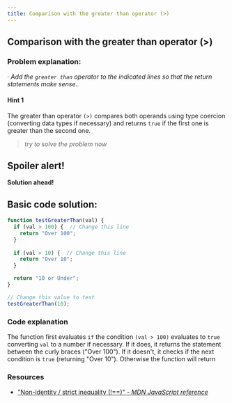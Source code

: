 ```yaml
---
title: Comparison with the greater than operator (>)
---
```

## Comparison with the greater than operator (>)


### Problem explanation:
· _Add the `greater than` operator to the indicated lines so that the return statements make sense.._

#### Hint 1
The greater than operator `(>)` compares both operands using type coercion (converting data types if necessary) and returns `true` if the first one is greater than the second one.
> _try to solve the problem now_
> 

## Spoiler alert!

**Solution ahead!**

## Basic code solution:

```javascript
function testGreaterThan(val) {
  if (val > 100) {  // Change this line
    return "Over 100";
  }
  
  if (val > 10) {  // Change this line
    return "Over 10";
  }

  return "10 or Under";
}

// Change this value to test
testGreaterThan(10);
```

### Code explanation
The function first evaluates `if` the condition `(val > 100)` evaluates to `true` converting `val` to a number if necessary. If it does, it returns the statement between the curly braces ("Over 100"). If it doesn't, it checks if the next condition is `true` (returning "Over 10"). Otherwise the function will return
### Resources

- ["Non-identity / strict inequality (!==)" - *MDN JavaScript reference*](https://developer.mozilla.org/en-US/docs/Web/JavaScript/Reference/Operators/Comparison_Operators#Non-identity_strict_inequality_(!))
<!--stackedit_data:
eyJoaXN0b3J5IjpbLTQyMjgxODUyMCwyOTgwMDI1MTksOTk4MD
g1OTI3LC0xMzM3MjcwNTg2LC0xNTA4OTEyMzE0LC03NzQyMTAy
MzIsLTIwMzA0NzE5MjksNTQyNDczMjU4LDE3NTg0ODE5MjJdfQ
==
-->